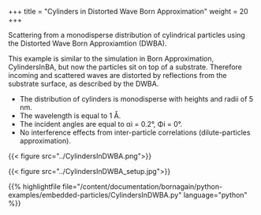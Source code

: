 +++
title = "Cylinders in Distorted Wave Born Approximation"
weight = 20
+++

Scattering from a monodisperse distribution of cylindrical particles using the Distorted Wave Born Approxiamtion (DWBA).

This example is similar to the simulation in Born Approximation, CylindersInBA, but now the particles sit on top of a substrate. Therefore incoming and scattered waves are distorted by reflections from the substrate surface, as described by the DWBA.

* The distribution of cylinders is monodisperse with heights and radii of 5 nm.
* The wavelength is equal to 1 Å.
* The incident angles are equal to αi = 0.2°, Φi = 0°.
* No interference effects from inter-particle correlations (dilute-particles approximation).

{{< figure src="../CylindersInDWBA.png">}}

{{< figure src="../CylindersInDWBA_setup.jpg">}}

{{% highlightfile file="/content/documentation/bornagain/python-examples/embedded-particles/CylindersInDWBA.py" language="python" %}}

